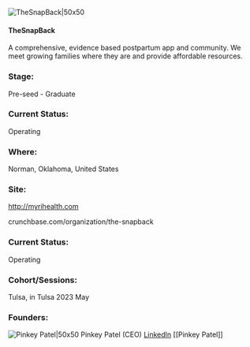 

![TheSnapBack|50x50](http://apimg.techstars.com/sf/accounts/logo/Logo_71ab992754453c9d012cfdff5.png)

#### TheSnapBack
A comprehensive, evidence based postpartum app and community. We meet growing families where they are and provide affordable resources.

### Stage: 
Pre-seed - Graduate 

### Current Status: 
Operating

### Where:
Norman, Oklahoma, United States

### Site:
http://myrihealth.com



crunchbase.com/organization/the-snapback

### Current Status: 
Operating

### Cohort/Sessions: 
Tulsa, in Tulsa 2023 May

### Founders: 

![Pinkey Patel|50x50]() Pinkey Patel (CEO) [LinkedIn](https://linkedin.com/in/pinkeypatel) [[Pinkey Patel]]


